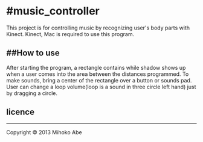 #music_controller
==============
This project is for controlling music by recognizing user's body parts with Kinect. Kinect, Mac is required to use this program.

##How to use
------------
After starting the program, a rectangle contains while shadow shows up when a user comes into the area between the distances programmed. 
To make sounds, bring a center of the rectangle over a button or sounds pad.
User can change a loop volume(loop is a sound in three circle left hand) just by dragging a circle.

## licence
-------------
Copyright &copy; 2013 Mihoko Abe

